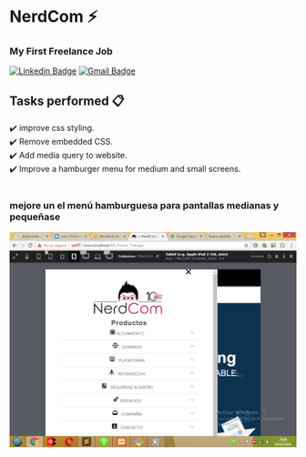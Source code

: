 # NerdCom ⚡️

### My First Freelance Job

[![Linkedin Badge](https://img.shields.io/badge/-rojasarmando-blue?style=flat-square&logo=Linkedin&logoColor=white&link=https://www.linkedin.com/in/rojasarmando/)](https://www.linkedin.com/in/rojasarmando/)
[![Gmail Badge](https://img.shields.io/badge/-armando.develop@gmail.com-c14438?style=flat-square&logo=Gmail&logoColor=white&link=mailto:armando.develop@gmail.com)](mailto:armando.develop@gmail.com)

## Tasks performed 📋

✔️ improve css styling.\
✔️ Remove embedded CSS.\
✔️ Add media query to website.\
✔️ Improve a hamburger menu for medium and small screens.
<br> <br>

### mejore un el menú hamburguesa para pantallas medianas y pequeñase

<img src="https://raw.githubusercontent.com/MrRojas/10yearproyect/master/images/cap.png" >
